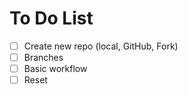 # To Do List
- [ ] Create new repo (local, GitHub, Fork)
- [ ] Branches
- [ ] Basic workflow
- [ ] Reset 

